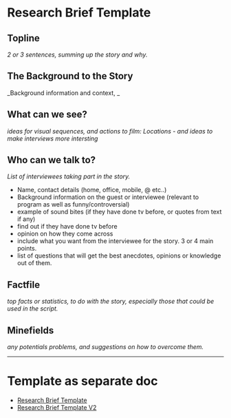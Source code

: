 # Research Brief Template

## Topline
_2 or 3 sentences, summing up the story and why._

## The Background to the Story
_Background information and context,
_

## What can we see?
_ideas for visual sequences, and actions to film:_
_Locations - and ideas to make interviews more intersting_


## Who can we talk to?
_List of interviewees taking part in the story._

- Name, contact details (home, office, mobile, @ etc..)
- Background information on the guest or interviewee (relevant to program as well as funny/controversial)
- example of sound bites (if they have done tv before, or quotes from text if any)
- find out if they have done tv before
- opinion on how they come across
- include what you want from the interviewee for the story. 3 or 4 main points.
- list of questions that will get the best anecdotes, opinions or knowledge out of them.


## Factfile
_top facts or statistics, to do with the story, especially those that could be used in the script._


## Minefields
_any potentials problems, and suggestions on how to overcome them._


---

# Template as separate doc 

- [Research Brief Template ](https://docs.google.com/document/d/1soKGoGEz3T1iY4EWaXmo3T0U2QiH5WB_Ue-MHysWUpc/edit)
- [Research Brief Template V2](https://docs.google.com/document/d/1aAZUtIfKL1vPnqa9etXQQnLgC5UwsDkzWAMf60Sztkc/edit)